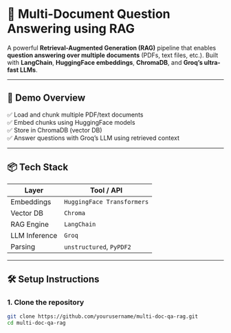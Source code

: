 # 🧠 Multi-Document Question Answering using RAG

A powerful **Retrieval-Augmented Generation (RAG)** pipeline that enables **question answering over multiple documents** (PDFs, text files, etc.). Built with **LangChain**, **HuggingFace embeddings**, **ChromaDB**, and **Groq’s ultra-fast LLMs**.

---

## 🚀 Demo Overview

✅ Load and chunk multiple PDF/text documents  
✅ Embed chunks using HuggingFace models  
✅ Store in ChromaDB (vector DB)  
✅ Answer questions with Groq’s LLM using retrieved context  

---

## 📦 Tech Stack

| Layer         | Tool / API                 |
|---------------|----------------------------|
| Embeddings    | `HuggingFace Transformers` |
| Vector DB     | `Chroma`                   |
| RAG Engine    | `LangChain`                |
| LLM Inference | `Groq`                     |
| Parsing       | `unstructured`, `PyPDF2`   |

---

## 🛠 Setup Instructions

### 1. Clone the repository

```bash
git clone https://github.com/yourusername/multi-doc-qa-rag.git
cd multi-doc-qa-rag
